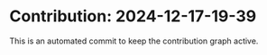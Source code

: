 # Contribution: 2024-12-17-19-39
This is an automated commit to keep the contribution graph active.
